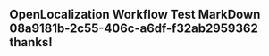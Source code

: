 <properties
ms.topic="hero-topic"
ms.test1="hero-topic"
ms.test2="test"/>

## OpenLocalization Workflow Test MarkDown 08a9181b-2c55-406c-a6df-f32ab2959362 thanks!
